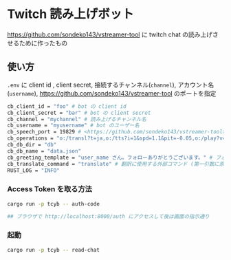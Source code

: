 # Twitch 読み上げボット

<https://github.com/sondeko143/vstreamer-tool> に twitch chat の読み上げさせるために作ったもの  

## 使い方

`.env` に client id , client secret, 接続するチャンネル(`channel`), アカウント名(`username`), <https://github.com/sondeko143/vstreamer-tool> のポートを指定

```sh
cb_client_id = "foo" # bot の client id
cb_client_secret = "bar" # bot の client secret
cb_channel = "mychannel" # 読み上げるチャンネル名
cb_username = "myusername" # bot のユーザー名
cb_speech_port = 19829 # <https://github.com/sondeko143/vstreamer-tool> の待ち受けポート
cb_operations = "o:/transl?t=ja,o:/tts?i=1&spd=1.1&pit=-0.05,o:/play?v=20"
cb_db_dir = "db"
cb_db_name = "data.json"
cb_greeting_template = "user_name さん。フォローありがとうございます。" # フォロー通知の読み上げメッセージ
cb_translate_command = "translate" # 翻訳に使用する外部コマンド (第一引数に原文を渡し、標準出力を翻訳結果とする)
RUST_LOG = "INFO"
```

### Access Token を取る方法

```sh
cargo run -p tcyb -- auth-code

## ブラウザで http://localhost:8000/auth にアクセスして後は画面の指示通り
```

### 起動

```sh
cargo run -p tcyb -- read-chat
```
